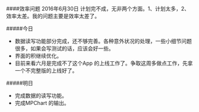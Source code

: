 ####效率问题 2016年6月30日
计划完不成，无非两个方面。1、计划太多，2、效率太差。我的问题主要是效率太差了。

#####今日
+ 数据读写功能部分完成，还不够完善。各种意外状况的处理，一些小细节问题很多，如果会写测试的话，应该会好一些。
+ 界面的积继续优化。
+ 目前来看六月是完成不了这个App 的上线工作了。争取这周多做点工作，先拿一个不完整版的上线好了。

#####明日
+ 完成数据的读写功能。
+ 完成MPChart 的输出。

